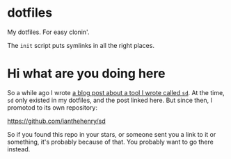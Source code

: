 # dotfiles

My dotfiles. For easy clonin'.

The `init` script puts symlinks in all the right places.

# Hi what are you doing here

So a while ago I wrote [a blog post about a tool I wrote called `sd`][post]. At the time, `sd` only existed in my dotfiles, and the post linked here. But since then, I promotod to its own repository:

https://github.com/ianthehenry/sd

So if you found this repo in your stars, or someone sent you a link to it or something, it's probably because of that. You probably want to go there instead.

[post]: https://ianthehenry.com/posts/sd-my-script-directory/
